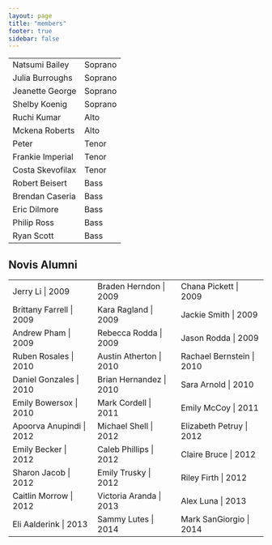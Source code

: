 ```yaml
---
layout: page
title: "members"
footer: true
sidebar: false
---
```


| | |
| ---------------- | ---------- |
| Natsumi Bailey   | Soprano |
| Julia Burroughs  | Soprano |
| Jeanette George  | Soprano |
| Shelby Koenig    | Soprano |
| Ruchi Kumar      | Alto    |
| Mckena Roberts   | Alto    |
| Peter            | Tenor   |
| Frankie Imperial | Tenor   |
| Costa Skevofilax | Tenor   |
| Robert Beisert   | Bass    |
| Brendan Caseria  | Bass    |
| Eric Dilmore     | Bass    |
| Philip Ross      | Bass    |
| Ryan Scott       | Bass    |

Novis Alumni
------------
|                          |                         |                           |
| ------------------------ | ----------------------- | ------------------------- |
| Jerry Li \| 2009         | Braden Herndon \| 2009  | Chana Pickett \| 2009     |
| Brittany Farrell \| 2009 | Kara Ragland \| 2009    | Jackie Smith \| 2009      |
| Andrew Pham \| 2009      | Rebecca Rodda \| 2009   | Jason Rodda \| 2009       |
| Ruben Rosales \| 2010    | Austin Atherton \| 2010 | Rachael Bernstein \| 2010 |
| Daniel Gonzales \| 2010  | Brian Hernandez \| 2010 | Sara Arnold \| 2010       |
| Emily Bowersox \| 2010   | Mark Cordell \| 2011    | Emily McCoy \| 2011       |
| Apoorva Anupindi \| 2012 | Michael Shell \| 2012   | Elizabeth Petruy \| 2012  |
| Emily Becker \| 2012     | Caleb Phillips \| 2012  | Claire Bruce \| 2012      |
| Sharon Jacob \| 2012     | Emily Trusky \| 2012    | Riley Firth \| 2012       |
| Caitlin Morrow \| 2012   | Victoria Aranda \| 2013 | Alex Luna \| 2013         |
| Eli Aalderink \| 2013    | Sammy Lutes \| 2014     | Mark SanGiorgio \| 2014   |
